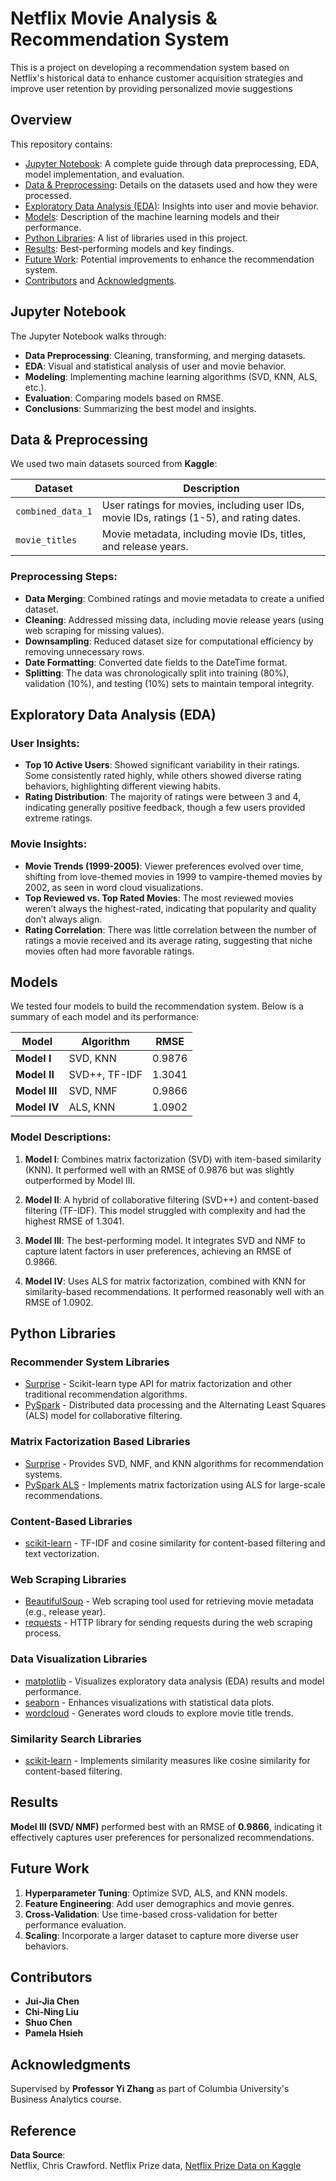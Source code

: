 # Netflix Movie Analysis & Recommendation System

This is a project on developing a recommendation system based on Netflix's historical data to enhance customer acquisition strategies and improve user retention by providing personalized movie suggestions

## Overview
This repository contains:
- [Jupyter Notebook](#jupyter-notebook): A complete guide through data preprocessing, EDA, model implementation, and evaluation.
- [Data & Preprocessing](#data--preprocessing): Details on the datasets used and how they were processed.
- [Exploratory Data Analysis (EDA)](#exploratory-data-analysis-eda): Insights into user and movie behavior.
- [Models](#models): Description of the machine learning models and their performance.
- [Python Libraries](#python-libraries): A list of libraries used in this project.
- [Results](#results): Best-performing models and key findings.
- [Future Work](#future-work): Potential improvements to enhance the recommendation system.
- [Contributors](#contributors) and [Acknowledgments](#acknowledgments).

## Jupyter Notebook

The Jupyter Notebook walks through:
- **Data Preprocessing**: Cleaning, transforming, and merging datasets.
- **EDA**: Visual and statistical analysis of user and movie behavior.
- **Modeling**: Implementing machine learning algorithms (SVD, KNN, ALS, etc.).
- **Evaluation**: Comparing models based on RMSE.
- **Conclusions**: Summarizing the best model and insights.

## Data & Preprocessing

We used two main datasets sourced from **Kaggle**:

| Dataset               | Description                                                                           |
|-----------------------|---------------------------------------------------------------------------------------|
| `combined_data_1`  | User ratings for movies, including user IDs, movie IDs, ratings (1-5), and rating dates.|
| `movie_titles`     | Movie metadata, including movie IDs, titles, and release years.                       |

### Preprocessing Steps:
- **Data Merging**: Combined ratings and movie metadata to create a unified dataset.
- **Cleaning**: Addressed missing data, including movie release years (using web scraping for missing values).
- **Downsampling**: Reduced dataset size for computational efficiency by removing unnecessary rows.
- **Date Formatting**: Converted date fields to the DateTime format.
- **Splitting**: The data was chronologically split into training (80%), validation (10%), and testing (10%) sets to maintain temporal integrity.

## Exploratory Data Analysis (EDA)

### User Insights:
- **Top 10 Active Users**: Showed significant variability in their ratings. Some consistently rated highly, while others showed diverse rating behaviors, highlighting different viewing habits.
- **Rating Distribution**: The majority of ratings were between 3 and 4, indicating generally positive feedback, though a few users provided extreme ratings.

### Movie Insights:
- **Movie Trends (1999-2005)**: Viewer preferences evolved over time, shifting from love-themed movies in 1999 to vampire-themed movies by 2002, as seen in word cloud visualizations.
- **Top Reviewed vs. Top Rated Movies**: The most reviewed movies weren’t always the highest-rated, indicating that popularity and quality don’t always align.
- **Rating Correlation**: There was little correlation between the number of ratings a movie received and its average rating, suggesting that niche movies often had more favorable ratings.

## Models

We tested four models to build the recommendation system. Below is a summary of each model and its performance:

| Model        | Algorithm                              | RMSE    |
|--------------|----------------------------------------|---------|
| **Model I**  | SVD, KNN                               | 0.9876  |
| **Model II** | SVD++, TF-IDF                          | 1.3041  |
| **Model III**| SVD, NMF                               | 0.9866  |
| **Model IV** | ALS, KNN                               | 1.0902  |

### Model Descriptions:
1. **Model I**: Combines matrix factorization (SVD) with item-based similarity (KNN). It performed well with an RMSE of 0.9876 but was slightly outperformed by Model III.
   
2. **Model II**: A hybrid of collaborative filtering (SVD++) and content-based filtering (TF-IDF). This model struggled with complexity and had the highest RMSE of 1.3041.

3. **Model III**: The best-performing model. It integrates SVD and NMF to capture latent factors in user preferences, achieving an RMSE of 0.9866.

4. **Model IV**: Uses ALS for matrix factorization, combined with KNN for similarity-based recommendations. It performed reasonably well with an RMSE of 1.0902.


## Python Libraries

### Recommender System Libraries

- [Surprise](http://surpriselib.com) - Scikit-learn type API for matrix factorization and other traditional recommendation algorithms.
- [PySpark](https://spark.apache.org/docs/latest/api/python/index.html) - Distributed data processing and the Alternating Least Squares (ALS) model for collaborative filtering.

### Matrix Factorization Based Libraries

- [Surprise](http://surpriselib.com) - Provides SVD, NMF, and KNN algorithms for recommendation systems.
- [PySpark ALS](https://spark.apache.org/docs/latest/api/python/reference/api/pyspark.ml.recommendation.ALS.html) - Implements matrix factorization using ALS for large-scale recommendations.

### Content-Based Libraries

- [scikit-learn](https://scikit-learn.org) - TF-IDF and cosine similarity for content-based filtering and text vectorization.

### Web Scraping Libraries

- [BeautifulSoup](https://www.crummy.com/software/BeautifulSoup/) - Web scraping tool used for retrieving movie metadata (e.g., release year).
- [requests](https://docs.python-requests.org) - HTTP library for sending requests during the web scraping process.

### Data Visualization Libraries

- [matplotlib](https://matplotlib.org) - Visualizes exploratory data analysis (EDA) results and model performance.
- [seaborn](https://seaborn.pydata.org) - Enhances visualizations with statistical data plots.
- [wordcloud](https://github.com/amueller/word_cloud) - Generates word clouds to explore movie title trends.

### Similarity Search Libraries

- [scikit-learn](https://scikit-learn.org) - Implements similarity measures like cosine similarity for content-based filtering.


## Results

**Model III (SVD/ NMF)** performed best with an RMSE of **0.9866**, indicating it effectively captures user preferences for personalized recommendations.

## Future Work

1. **Hyperparameter Tuning**: Optimize SVD, ALS, and KNN models.
2. **Feature Engineering**: Add user demographics and movie genres.
3. **Cross-Validation**: Use time-based cross-validation for better performance evaluation.
4. **Scaling**: Incorporate a larger dataset to capture more diverse user behaviors.

## Contributors

- **Jui-Jia Chen**
- **Chi-Ning Liu**
- **Shuo Chen**
- **Pamela Hsieh**

## Acknowledgments

Supervised by **Professor Yi Zhang** as part of Columbia University's Business Analytics course.

## Reference

**Data Source**:  
Netflix, Chris Crawford. Netflix Prize data, [Netflix Prize Data on Kaggle](https://www.kaggle.com/datasets/netflix-inc/netflix-prize-data/data)
